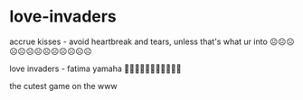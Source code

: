 # love-invaders
accrue kisses - avoid heartbreak and tears, unless that's what ur into ☹️☹️☹️☹️☹️☹️☹️☹️☹️☹️☹️☹️☹️

love invaders - fatima yamaha 🙂🙂🙂🙂🙂🙂🙂🙂🙂🙂🙂

the cutest game on the www
